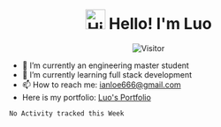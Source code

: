 
<h1 align="center">
<img src='https://qpluspicture.oss-cn-beijing.aliyuncs.com/6LjjQA/Hi.gif' alt='Hi' width="36"/> Hello! I'm Luo  </h1>

<p align="center">
  <img src="https://visitor-badge.glitch.me/badge?page_id=law-chain-hot" alt="Visitor" />
</p>

- 🔭 I’m currently an engineering master student
- 🌱 I’m currently learning full stack development
- 📫 How to reach me: ianloe666@gmail.com
- Here is my portfolio: [Luo's Portfolio](https://law-chain-hot.github.io/portfolio/#/home)



<!--START_SECTION:waka-->
```text
No Activity tracked this Week
```
<!--END_SECTION:waka-->